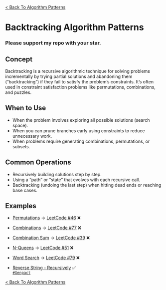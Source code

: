 [< Back To Algorithm Patterns](../../)

# Backtracking Algorithm Patterns
### Please support my repo with your star.

## Concept
Backtracking is a recursive algorithmic technique for solving problems incrementally by trying partial solutions and abandoning them (“backtracking”) if they fail to satisfy the problem’s constraints. It’s often used in constraint satisfaction problems like permutations, combinations, and puzzles.

## When to Use
- When the problem involves exploring all possible solutions (search space).
- When you can prune branches early using constraints to reduce unnecessary work.
- When problems require generating combinations, permutations, or subsets.

## Common Operations
- Recursively building solutions step by step.
- Using a “path” or “state” that evolves with each recursive call.
- Backtracking (undoing the last step) when hitting dead ends or reaching base cases.

## Examples
- [Permutations]() → [LeetCode #46](https://leetcode.com/problems/permutations) ❌

- [Combinations]() → [LeetCode #77](https://leetcode.com/problems/combinations) ❌

- [Combination Sum]() → [LeetCode #39](https://leetcode.com/problems/combination-sum) ❌

- [N-Queens]() → [LeetCode #51](https://leetcode.com/problems/n-queens) ❌

- [Word Search]() → [LeetCode #79](https://leetcode.com/problems/word-search) ❌

- [Reverse String - Recursively](reverse_string_recursively) ✅
  <br>
  [`#Genpact`](https://genpact.com)


[< Back To Algorithm Patterns](../../)
